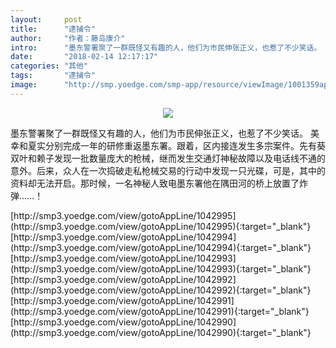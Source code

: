 ```yaml
---
layout:     post
title:      "逮捕令"
author:     "作者：藤岛康介"
intro:      "墨东警署聚了一群既怪又有趣的人，他们为市民伸张正义，也惹了不少笑话。 美幸和夏实分别完成一年的研修重返墨东署。跟着，区内接连发生多宗案件。先有葵双叶和赖子发现一批数量庞大的枪械，继而发生交通灯神秘故障以及电话线不通的意外。后来，众人在一次捣破走私枪械交易的行动中发现一只光碟，可是，其中的资料却无法开启。那时候，一名神秘人致电墨东署他在隅田河的桥上放置了炸弹……！"
date:       "2018-02-14 12:17:17"
categories: "其他"
tags:       "逮捕令"
image:      "http://smp.yoedge.com/smp-app/resource/viewImage/1001359appline.png"
---
```

<div style="text-align: center">
<p><img src="http://smp.yoedge.com/smp-app/resource/viewImage/1001359appline.png"/></p>
</div>
<p class="post-meta">
<span>墨东警署聚了一群既怪又有趣的人，他们为市民伸张正义，也惹了不少笑话。 美幸和夏实分别完成一年的研修重返墨东署。跟着，区内接连发生多宗案件。先有葵双叶和赖子发现一批数量庞大的枪械，继而发生交通灯神秘故障以及电话线不通的意外。后来，众人在一次捣破走私枪械交易的行动中发现一只光碟，可是，其中的资料却无法开启。那时候，一名神秘人致电墨东署他在隅田河的桥上放置了炸弹……！</span>
</p>
[http://smp3.yoedge.com/view/gotoAppLine/1042995](http://smp3.yoedge.com/view/gotoAppLine/1042995){:target="_blank"}
[http://smp3.yoedge.com/view/gotoAppLine/1042994](http://smp3.yoedge.com/view/gotoAppLine/1042994){:target="_blank"}
[http://smp3.yoedge.com/view/gotoAppLine/1042993](http://smp3.yoedge.com/view/gotoAppLine/1042993){:target="_blank"}
[http://smp3.yoedge.com/view/gotoAppLine/1042992](http://smp3.yoedge.com/view/gotoAppLine/1042992){:target="_blank"}
[http://smp3.yoedge.com/view/gotoAppLine/1042991](http://smp3.yoedge.com/view/gotoAppLine/1042991){:target="_blank"}
[http://smp3.yoedge.com/view/gotoAppLine/1042990](http://smp3.yoedge.com/view/gotoAppLine/1042990){:target="_blank"}


